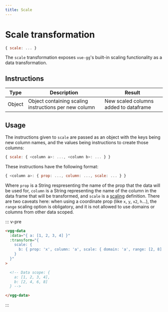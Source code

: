 ```yaml
---
title: Scale
---
```


# Scale transformation

```js
{ scale: ... }
```

The `scale` transformation exposes `vue-gg`'s built-in scaling functionality as a data
transformation.

## Instructions

| Type   | Description                                           | Result                                |
| ------ | ----------------------------------------------------- | ------------------------------------- |
| Object | Object containing scaling instructions per new column | New scaled columns added to dataframe |

## Usage

The instructions given to `scale` are passed as an object with the keys being
new column names, and the values being instructions to create those columns:

```js
{ scale: { <column a>: ..., <column b>: ... } }
```

These instructions have the following format:

```js
{ <column a>: { prop: ..., column: ..., scale: ... } }
```

Where `prop` is a String respresenting the name of the prop that the data will be used for,
`column` is a String representing the name of the column in the data frame that will be transformed, and `scale`
is a [scaling](../concepts/scaling.md) definition. There are two caveats here:
when using a coordinate prop (like `x`, `y`, `x2`, `h`...), the `range` scaling
option is obligatory, and it is not allowed to use domains or columns from other
data scoped.

::: v-pre
```html
<vgg-data
  :data="{ a: [1, 2, 3, 4] }"
  :transform="{
    scale: {
      b: { prop: 'x', column: 'a', scale: { domain: 'a', range: [2, 8] } }
    }
  }"
>

  <!-- Data scope: {
    a: [1, 2, 3, 4],
    b: [2, 4, 6, 8]
  } -->

</vgg-data>
```
:::
